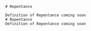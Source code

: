 
    # Repentance

    Definition of Repentance coming soon
    # Repentance
    Definition of Repentance coming soon